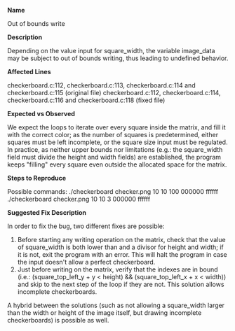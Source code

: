 **Name**

Out of bounds write

**Description**

Depending on the value input for square_width, the variable image_data may be subject to out of bounds writing, thus leading to undefined behavior.

**Affected Lines**

checkerboard.c:112, checkerboard.c:113, checkerboard.c:114 and checkerboard.c:115 (original file)
checkerboard.c:112, checkerboard.c:114, checkerboard.c:116 and checkerboard.c:118 (fixed file)

**Expected vs Observed**

We expect the loops to iterate over every square inside the matrix, and fill it with the correct color;  as the number of squares is predetermined, either squares must be left incomplete, or the square size input must be regulated.
In practice, as neither upper bounds nor limitations (e.g.: the square_width field must divide the height and width fields) are established, the program keeps "filling" every square even outside the allocated space for the matrix.  

**Steps to Reproduce**

Possible commands:
./checkerboard checker.png 10 10 100 000000 ffffff
./checkerboard checker.png 10 10 3 000000 ffffff

**Suggested Fix Description**

In order to fix the bug, two different fixes are possible:

1) Before starting any writing operation on the matrix, check that the value of square_width is both lower than and a divisor for height and width; if it is not, exit the program with an error. This will halt the program in case the input doesn't allow a perfect checkerboard.
2) Just before writing on the matrix, verify that the indexes are in bound (i.e.: (square_top_left_y + y < height) && (square_top_left_x + x < width)) and skip to the next step of the loop if they are not. This solution allows incomplete checkerboards.

A hybrid between the solutions (such as not allowing a square_width larger than the width or height of the image itself, but drawing incomplete checkerboards) is possible as well.
